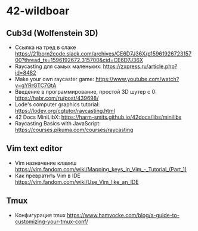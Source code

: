 # 42-wildboar

## Cub3d (Wolfenstein 3D)

+ Ссылка на тред в слаке <https://21born2code.slack.com/archives/CE6D7J36X/p1596192672315700?thread_ts=1596192672.315700&cid=CE6D7J36X>
+ Raycasting для самых маленьких: <https://zxpress.ru/article.php?id=8482>
+ Make your own raycaster game: <https://www.youtube.com/watch?v=gYRrGTC7GtA>
+ Введение в программирование, простой 3D шутер с 0: <https://habr.com/ru/post/439698/>
+ Lode's computer graphics tutorial: <https://lodev.org/cgtutor/raycasting.html>
+ 42 Docs MiniLibX: <https://harm-smits.github.io/42docs/libs/minilibx>
+ Raycasting Basics with JavaScript: <https://courses.pikuma.com/courses/raycasting>

## Vim text editor
+ Vim назначение клавиш
<https://vim.fandom.com/wiki/Mapping_keys_in_Vim_-_Tutorial_(Part_1)>
+ Как превратить Vim в IDE
<https://vim.fandom.com/wiki/Use_Vim_like_an_IDE>

## Tmux

+ Конфигурация tmux
<https://www.hamvocke.com/blog/a-guide-to-customizing-your-tmux-conf/>
